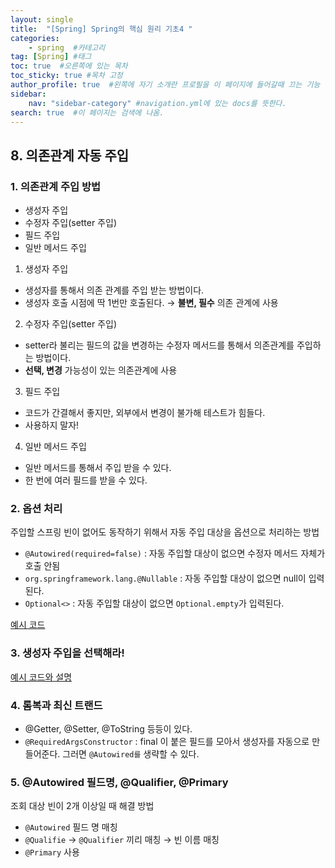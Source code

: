 ```yaml
---
layout: single
title:  "[Spring] Spring의 핵심 원리 기초4 "
categories: 
    - spring  #카테고리
tag: [Spring] #태그
toc: true  #오른쪽에 있는 목차
toc_sticky: true #목차 고정
author_profile: true  #왼쪽에 자기 소개란 프로필을 이 페이지에 들어갈때 끄는 기능
sidebar:
    nav: "sidebar-category" #navigation.yml에 있는 docs를 뜻한다.
search: true  #이 페이지는 검색에 나옴.
---
```


## 8. 의존관계 자동 주입

### 1. 의존관계 주입 방법

- 생성자 주입
- 수정자 주입(setter 주입)
- 필드 주입
- 일반 메서드 주입

1. 생성자 주입
- 생성자를 통해서 의존 관계를 주입 받는 방법이다.
- 생성자 호출 시점에 딱 1번만 호출된다. → **불변, 필수** 의존 관계에 사용

2. 수정자 주입(setter 주입)
- setter라 불리는 필드의 값을 변경하는 수정자 메서드를 통해서 의존관계를 주입하는 방법이다.
- **선택, 변경** 가능성이 있는 의존관계에 사용

3. 필드 주입
- 코드가 간결해서 좋지만, 외부에서 변경이 불가해 테스트가 힘들다.
- 사용하지 말자!

4. 일반 메서드 주입
- 일반 메서드를 통해서 주입 받을 수 있다.
- 한 번에 여러 필드를 받을 수 있다.


### 2. 옵션 처리

주입할 스프링 빈이 없어도 동작하기 위해서 자동 주입 대상을 옵션으로 처리하는 방법

- `@Autowired(required=false)` : 자동 주입할 대상이 없으면 수정자 메서드 자체가 호출 안됨
- `org.springframework.lang.@Nullable` : 자동 주입할 대상이 없으면 null이 입력된다.
- `Optional<>` : 자동 주입할 대상이 없으면 `Optional.empty`가 입력된다.

[예시 코드](https://github.com/woolfiekim/spring-basic-study/blob/master/src/test/java/hello/core/autowired/AutowiredTest.java)

### 3. 생성자 주입을 선택해라!

[예시 코드와 설명](https://github.com/woolfiekim/spring-basic-study/blob/master/src/test/java/hello/core/order/OrderServiceImplTest.java)

### 4. 롬복과 최신 트랜드

- @Getter, @Setter, @ToString 등등이 있다.
- `@RequiredArgsConstructor` : final 이 붙은 필드를 모아서 생성자를 자동으로 만들어준다. 그러면 `@Autowired를` 생략할 수 있다.

### 5. @Autowired 필드명, @Qualifier, @Primary

조회 대상 빈이 2개 이상일 때 해결 방법

- `@Autowired` 필드 명 매칭
- `@Qualifie` → `@Qualifier` 끼리 매칭 → 빈 이름 매칭
- `@Primary` 사용